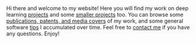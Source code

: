 
<!-- WARNING: THIS FILE WAS AUTOGENERATED! DO NOT EDIT! -->

 

Hi there and welcome to my website! Here you will find my work on deep
learning [projects](projects.ipynb) and some [smaller
projects](mini-projects.ipynb) too. You can browse some [publications, patents, and media covers](media.ipynb) of my work, and some general
software [tips](tips.ipynb) I accumulated over time. Feel free to
[contact me](about.qmd) if you have any questions. Enjoy!
